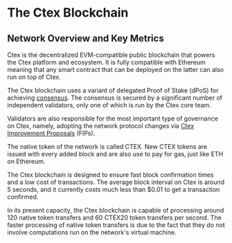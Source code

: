 # The Ctex Blockchain

## Network Overview and Key Metrics

Ctex is the decentralized EVM-compatible public blockchain that powers the Ctex platform and ecosystem. It is fully compatible with Ethereum meaning that any smart contract that can be deployed on the latter can also run on top of Ctex.

The Ctex blockchain uses a variant of delegated Proof of Stake (dPoS) for achieving [consensus](https://docs.ctexscan.com/general/fuse-network-blockchain/fuse-consensus). The consensus is secured by a significant number of independent validators, only one of which is run by the Ctex core team.

Validators are also responsible for the most important type of governance on Ctex, namely, adopting the network protocol changes via [Ctex Improvement Proposals](https://docs.ctexscan.com/general/fips) (FIPs). 

The native token of the network is called CTEX. New CTEX tokens are issued with every added block and are also use to pay for gas, just like ETH on Ethereum. 

The Ctex blockchain is designed to ensure fast block confirmation times and a low cost of transactions. The average block interval on Ctex is around 5 seconds, and it currently costs much less than $0.01 to get a transaction confirmed.

In its present capacity, the Ctex blockchain is capable of processing around 120 native token transfers and 60 CTEX20 token transfers per second. The faster processing of native token transfers is due to the fact that they do not involve computations run on the network's virtual machine. 

